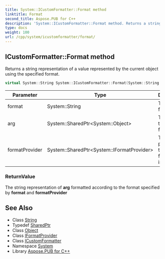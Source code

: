 ```yaml
---
title: System::ICustomFormatter::Format method
linktitle: Format
second_title: Aspose.PUB for C++
description: 'System::ICustomFormatter::Format method. Returns a string representation of a value represented by the current object using the specified format in C++.'
type: docs
weight: 100
url: /cpp/system/icustomformatter/format/
---
```

## ICustomFormatter::Format method


Returns a string representation of a value represented by the current object using the specified format.

```cpp
virtual System::String System::ICustomFormatter::Format(System::String format, System::SharedPtr<System::Object> arg, System::SharedPtr<System::IFormatProvider> formatProvider)=0
```


| Parameter | Type | Description |
| --- | --- | --- |
| format | System::String | The string format |
| arg | System::SharedPtr\<System::Object\> | The object to be formatted |
| formatProvider | System::SharedPtr\<System::IFormatProvider\> | The object providing the formatting information |

### ReturnValue

The string representation of **arg** formatted according to the format specified by **format** and **formatProvider**

## See Also

* Class [String](../../string/)
* Typedef [SharedPtr](../../sharedptr/)
* Class [Object](../../object/)
* Class [IFormatProvider](../../iformatprovider/)
* Class [ICustomFormatter](../)
* Namespace [System](../../)
* Library [Aspose.PUB for C++](../../../)

